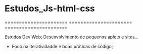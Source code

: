 # Estudos_Js-html-css

======================  ======================  ======================


Estudos Dev Web;
Desenvolvimento de pequenos aplets e sites...

- Foco na iteratividadde e boas práticas de código; 
